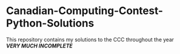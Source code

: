 # Canadian-Computing-Contest-Python-Solutions
This repository contains my solutions to the CCC throughout the year <br>
***VERY MUCH INCOMPLETE***
